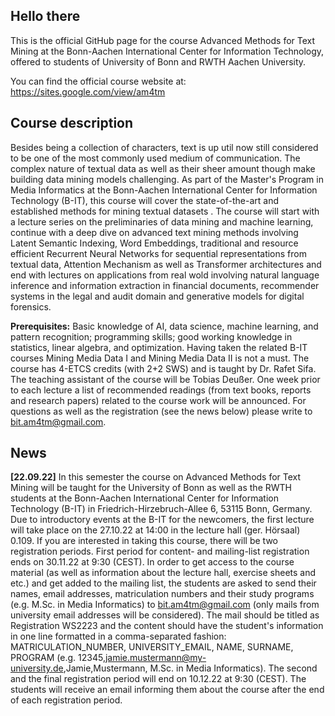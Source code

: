 ## Hello there 

This is the official GitHub page for the course Advanced Methods for Text Mining at the Bonn-Aachen International Center for Information Technology, offered to students of University of Bonn and RWTH Aachen University.

You can find the official course website at: https://sites.google.com/view/am4tm

## Course description

Besides being a collection of characters, text is up util now still considered to be one of the most commonly used medium of communication. The complex nature of textual data as well as their sheer amount though make building data mining models challenging. As part of the Master's Program in Media Informatics  at the Bonn-Aachen International Center for Information Technology (B-IT), this course will cover the state-of-the-art and established methods for mining textual datasets . The course will start with a lecture series on the preliminaries of data mining and machine learning, continue with a deep dive on advanced text mining methods involving Latent Semantic Indexing, Word Embeddings, traditional and resource efficient Recurrent Neural Networks for sequential representations from textual data, Attention Mechanism as well as Transformer architectures and end with lectures on applications from real wold involving natural language inference and information extraction in financial documents, recommender systems in the legal and audit domain and generative models for digital forensics. 

**Prerequisites:** Basic knowledge of AI, data science, machine learning, and pattern recognition; programming skills; good working knowledge in statistics, linear algebra, and optimization. Having taken the related B-IT courses Mining Media Data I and Mining Media Data II is not a must. The course has 4-ETCS credits (with 2+2 SWS) and is taught by Dr. Rafet Sifa. The teaching assistant of the course will be Tobias Deußer. One week prior to each lecture a list of recommended readings (from text books, reports and research papers) related to the course work will be announced. For questions as well as the registration (see the news below) please write to bit.am4tm@gmail.com.

## News

**[22.09.22]** In this semester the course on Advanced Methods for Text Mining will be taught for the University of Bonn as well as the RWTH students at the Bonn-Aachen International Center for Information Technology (B-IT) in Friedrich-Hirzebruch-Allee 6, 53115 Bonn, Germany. Due to introductory events at the B-IT for the newcomers, the first lecture will take place on the 27.10.22 at 14:00 in the lecture hall (ger. Hörsaal) 0.109. If you are interested in taking this course, there will be two registration periods. First period for content- and mailing-list registration ends on 30.11.22 at 9:30 (CEST). In order to get access to the course material (as well as information about the lecture hall, exercise sheets and etc.) and get added to the mailing list, the students are asked to send their names, email addresses, matriculation numbers and their study programs (e.g. M.Sc. in Media Informatics) to bit.am4tm@gmail.com (only mails from university email addresses will be considered). The mail should be titled as Registration WS2223 and the content should have the student's information in one line formatted in a comma-separated fashion: MATRICULATION_NUMBER, UNIVERSITY_EMAIL, NAME, SURNAME, PROGRAM (e.g. 12345,jamie.mustermann@my-university.de,Jamie,Mustermann, M.Sc. in Media Informatics). The second and the final registration period will end on 10.12.22 at 9:30 (CEST). The students will receive an email informing them about the course after the end of each registration period.
